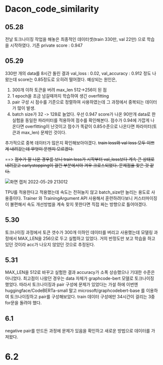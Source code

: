 # Dacon_code_similarity
## 05.28
전날 토크나이징 작업을 해놓은 최종적인 데이터셋(train 330만, val 22만) 으로 학습을 시작하였다. 
기존 private score : 0.947

## 05.29
330만 개의 data를 8시간 돌린 결과 val_loss : 0.02, val_accuracy : 0.912 정도 나왔는데 score는 0.85정도로 오히려 떨어졌다.
예상되는 원인은,
1) 300개 이하 토큰을 버려 max_len 512->256이 된 점
2) 1 epoch을 조금 넘길때까지 학습하여 생긴 overfitting
3) pair 구성 시 점수를 기준으로 정렬하여 사용하였는데 그 과정에서 중복되는 데이터가 많이 발생.
4) batch size가 32 -> 128로 늘었다. 
우선 0.947 score가 나온 90만개 data로 한 실험을 동일한 파라미터를 적용하여 점수를 확인해본다.
점수가 0.94에 가깝게 나온다면 overfitting이 난것이고 점수가 똑같이 0.85수준으로 나온다면 파라미터(토큰과 max_len) 문제인 것이다.

추가적으로 중복 데이터가 많은지 확인해보아야겠다. ~~train loss와 val loss 모두 이쁘게 내려갔는데 무엇이 문젠지 모르겠다.~~

==> ~~점수가 잘 나온 경우를 보니 train loss가 시작부터 val_loss보다 계속 큰 상태로 내려갔고 earlystopping이 걸린 부분에서야 겨우 크로스되었다. 문제점을 찾은 것 같다.~~

![화면 캡처 2022-05-29 213012](https://user-images.githubusercontent.com/37128004/170868396-e26f915d-c8dc-4f72-93ff-6ee57c328a17.png)

TPU를 적용한다고 적용했는데 속도는 전혀늘지 않고 batch_size만 늘리는 용도로 사용중이다. 
Trainer 와 TrainingArgument API 사용해서 훈련하려다보니 커스터마이징이 불편해서 속도 개선방법을 계속 찾지 못한다면 직접 짜는 방향으로 틀어야겠다. 

## 5.30
토크나이징 과정에서 토큰 갯수가 300개 이하인 데이터를 버리고 사용했는데 모델링 과정에서 MAX_LEN을 256으로 두고 실험하고 있었다.
거의 반정도만 보고 학습을 하고 있던 것이라 acc가 나오지 않았던 것으로 추정된다. 

## 5.31
MAX_LEN을 512로 바꾸고 실험한 결과 accuracy가 소폭 상승했으나 기대한 수준은 아니었다. 최고점이 나왔던 경우는 data 자체가 graphcode-bert 모델로 토크나이징 했었다. 
따라서 토크나이징과 pair 구성에 문제가 있었다는 가설 하에 이번엔 huggingface/CodeBERTa-small 말고 microsoft/graphcodebert-base 를 이용하여 토크나이징하고 pair를 구성해보았다. train 데이터 구성에만 34시간이 걸리는 3중 for문을 돌려야 했다.

## 6.1
negative pair를 만드든 과정에 문제가 있음을 확인하고 새로운 방법으로 데이터를 가져왔다. 

# 6.2

